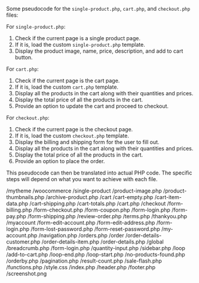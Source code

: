 Some pseudocode for the `single-product.php`, `cart.php`, and `checkout.php` files:

For `single-product.php`:
1. Check if the current page is a single product page.
2. If it is, load the custom `single-product.php` template.
3. Display the product image, name, price, description, and add to cart button.

For `cart.php`:
1. Check if the current page is the cart page.
2. If it is, load the custom `cart.php` template.
3. Display all the products in the cart along with their quantities and prices.
4. Display the total price of all the products in the cart.
5. Provide an option to update the cart and proceed to checkout.

For `checkout.php`:
1. Check if the current page is the checkout page.
2. If it is, load the custom `checkout.php` template.
3. Display the billing and shipping form for the user to fill out.
4. Display all the products in the cart along with their quantities and prices.
5. Display the total price of all the products in the cart.
6. Provide an option to place the order.

This pseudocode can then be translated into actual PHP code. The specific steps will depend on what you want to achieve with each file.



/mytheme
    /woocommerce
        /single-product
            /product-image.php
            /product-thumbnails.php
        /archive-product.php
        /cart
            /cart-empty.php
            /cart-item-data.php
            /cart-shipping.php
            /cart-totals.php
            /cart.php
        /checkout
            /form-billing.php
            /form-checkout.php
            /form-coupon.php
            /form-login.php
            /form-pay.php
            /form-shipping.php
            /review-order.php
            /terms.php
            /thankyou.php
        /myaccount
            /form-edit-account.php
            /form-edit-address.php
            /form-login.php
            /form-lost-password.php
            /form-reset-password.php
            /my-account.php
            /navigation.php
            /orders.php
        /order
            /order-details-customer.php
            /order-details-item.php
            /order-details.php
        /global
            /breadcrumb.php
            /form-login.php
            /quantity-input.php
            /sidebar.php
        /loop
            /add-to-cart.php
            /loop-end.php
            /loop-start.php
            /no-products-found.php
            /orderby.php
            /pagination.php
            /result-count.php
            /sale-flash.php
    /functions.php
    /style.css
    /index.php
    /header.php
    /footer.php
    /screenshot.png